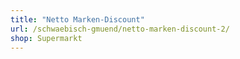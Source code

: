 ```yaml
---
title: "Netto Marken-Discount"
url: /schwaebisch-gmuend/netto-marken-discount-2/
shop: Supermarkt
---
```

